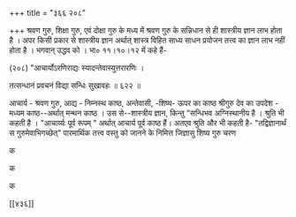 +++
title = "३६६ २०८"

+++
श्रवण गुरु, शिक्षा गुरु, एवं दोक्षा गुरु के मध्य में श्रवण गुरु के सन्निधान से ही शास्त्रीय ज्ञान लाभ होता है । अपर किसी प्रकार से शास्त्रीय ज्ञान अर्थात् शास्त्र विहित साध्य साधन प्रयोजन तत्त्व का ज्ञान लाभ नहीं होता है । भगवान् उद्धव को । भा० ११।१०।१२ में कहे हैं- 

(२०८) "आचार्योऽरणिराद्यः स्यादन्तेवास्युत्तरारणिः । 

तत्सन्धानं प्रवचनं विद्या सन्धिः सुखावहः ॥ ६२२ ॥ 

आचार्य - श्रवण गुरु, आद्य - निम्नस्थ काष्ठ, अन्तेवासी, -शिष्य- ऊपर का काष्ठ श्रीगुरु देव का उपदेश - मध्यम काष्ठ--अर्थात् मन्थन काष्ठ । उस से--शास्त्रीय ज्ञान, किन्तु "सन्धिभव अग्निस्थानीय है । श्रुति भी कहती है । "आचार्य्यः पूर्व रूपम् " अर्थात् आचार्य पूर्व काष्ठ हैं। अतएव श्रुति और भी कहती है- "तद्विज्ञानार्थं स गुरुमेवाभिगच्छेत्" पारमार्थिक तत्त्व वस्तु को जानने के निमित्त जिज्ञासु शिष्य गुरु चरण 

क 

क 



क 

[[४३६]] 
